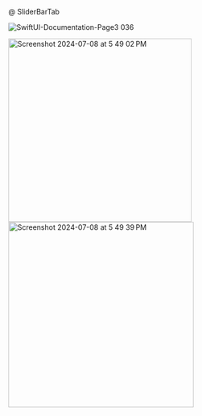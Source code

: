 
@ SliderBarTab

![SwiftUI-Documentation-Page3 036](https://github.com/sumitchahar/SliderBar-Swift-UI/assets/19342930/2d05ffff-e660-4b49-86e9-99f0f04f8bfb)

<img width="364" alt="Screenshot 2024-07-08 at 5 49 02 PM" src="https://github.com/sumitchahar/SliderBar/assets/19342930/7c801ec7-dd08-4c2f-b163-d27b1148c564">
<img width="368" alt="Screenshot 2024-07-08 at 5 49 39 PM" src="https://github.com/sumitchahar/SliderBar/assets/19342930/afb00fab-5328-4cee-b733-f3cea69832a5">
